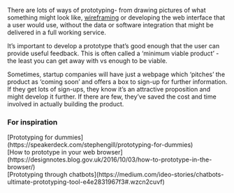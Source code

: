 There are lots of ways of prototyping- from drawing pictures of what something might look like, [wireframing](https://en.wikipedia.org/wiki/Website_wireframe) or developing the web interface that a user would use, without the data or software integration that might be delivered in a full working service. 

It’s important to develop a prototype that’s good enough that the user can provide useful feedback. This is often called a ‘minimum viable product’ - the least you can get away with vs enough to be viable. 

Sometimes, startup companies will have just a webpage which ‘pitches’ the product as ‘coming soon’ and offers a box to sign-up for further information. If they get lots of sign-ups, they know it’s an attractive proposition and might develop it further. If there are few, they’ve saved the cost and time involved in actually building the product.

<h3>For inspiration</h3>
[Prototyping for dummies](https://speakerdeck.com/stephengill/prototyping-for-dummies) <br/>
[How to prototype in your web browser](https://designnotes.blog.gov.uk/2016/10/03/how-to-prototype-in-the-browser/) <br/>
[Prototyping through chatbots](https://medium.com/ideo-stories/chatbots-ultimate-prototyping-tool-e4e2831967f3#.wzcn2cuvf)
